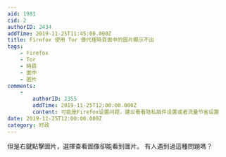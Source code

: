 ```yaml
---
aid: 1981
cid: 2
authorID: 2434
addTime: 2019-11-25T11:45:00.000Z
title: Firefox 使用 Tor 做代理時頁面中的圖片顯示不出
tags:
    - Firefox
    - Tor
    - 時頁
    - 面中
    - 圖片
comments:
    -
        authorID: 2355
        addTime: 2019-11-25T12:00:00.000Z
        content: 可能是Firefox设置问题，建议看看隐私插件设置或者流量节省设置
date: 2019-11-25T12:00:00.000Z
category: 时政
---
```


但是右鍵點擊圖片，選擇查看圖像卻能看到圖片。 有人遇到過這種問題嗎？
